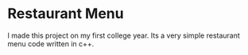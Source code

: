 # Restaurant Menu
I made this project on my first college year. Its a very simple restaurant menu code written in c++.
